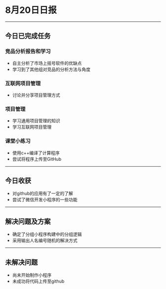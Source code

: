 # 8月20日日报
---
## 今日已完成任务
### 竞品分析报告和学习
- 自主分析了市场上摇号软件的优缺点
- 学习到了其他组对竞品的分析方法与角度
### 互联网项目管理
- 讨论并分享项目管理方式
### 项目管理
- 学习通用项目管理的知识
- 学习互联网项目管理
### 课堂小练习
- 使用c++编译了计算程序
- 尝试将程序上传至GitHub
---
## 今日收获
- 对github的应用有了一定的了解
- 尝试了微信开发小程序的一些功能
---
## 解决问题及方案
- 确定了分组小程序构建中的分组逻辑
- 采用输出人名编号随机的解决方式
---
## 未解决问题
- 尚未开始制作小程序
- 未成功将代码上传至github

